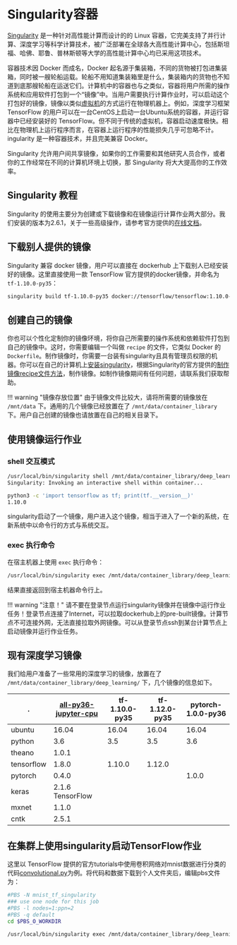 # Singularity容器

[Singularity][1] 是一种针对高性能计算而设计的的 Linux 容器，它完美支持了并行计算、深度学习等科学计算技术，被广泛部署在全球各大高性能计算中心，包括斯坦福、哈佛、耶鲁、普林斯顿等大学的高性能计算中心均已采用这项技术。

容器技术因 Docker 而成名，Docker 起名源于集装箱，不同的货物被打包进集装箱，同时被一艘轮船运载。轮船不用知道集装箱里是什么，集装箱内的货物也不知道到底那艘轮船在运送它们。计算机中的容器也与之类似，容器将用户所需的操作系统和应用软件打包到一个“镜像”中。当用户需要执行计算作业时，可以启动这个打包好的镜像，镜像以类似[虚拟机][2]的方式运行在物理机器上。例如，深度学习框架 TensorFlow 的用户可以在一台CentOS上启动一台Ubuntu系统的容器，并运行容器中已经安装好的 TensorFlow。但不同于传统的虚拟机，容器启动速度极快。相比在物理机上运行程序而言，在容器上运行程序的性能损失几乎可忽略不计。ingularity 是一种容器技术，并且完美兼容 Docker。

Singularity 允许用户间共享镜像，如果你的工作需要和其他研究人员合作，或者你的工作经常在不同的计算机环境上切换，那 Singularity 将大大提高你的工作效率。

## Singularity 教程

Singularity 的使用主要分为创建或下载镜像和在镜像运行计算作业两大部分。我们安装的版本为2.6.1，关于一些高级操作，请参考官方提供的[在线文档][3]。

## 下载别人提供的镜像

Singularity 兼容 docker 镜像，用户可以直接在 dockerhub 上下载别人已经安装好的镜像。这里直接使用一款 TensorFlow 官方提供的docker镜像，并命名为 `tf-1.10.0-py35`：

```bash
singularity build tf-1.10.0-py35 docker://tensorflow/tensorflow:1.10.0-py3
```

## 创建自己的镜像

你也可以个性化定制你的镜像环境，将你自己所需要的操作系统和依赖软件打包到自己的镜像中。这时，你需要编辑一个叫做 `recipe` 的文件，它类似 Docker 的 `Dockerfile`。制作镜像时，你需要一台装有singularity且具有管理员权限的机器。你可以在自己的计算机上[安装singularity][6]，根据Singularity的官方提供的[制作镜像recipe文件方法][5]，制作镜像。如制作镜像期间有任何问题，请联系我们获取帮助。

!!! warning "镜像存放位置"
    由于镜像文件比较大，请将所需要的镜像放在 `/mnt/data` 下。通用的几个镜像已经放置在了 `/mnt/data/container_library` 下。用户自己创建的镜像也请放置在自己的相关目录下。

## 使用镜像运行作业

### shell 交互模式

```bash
/usr/local/bin/singularity shell /mnt/data/container_library/deep_learning/tf-1.10.0-py35
Singularity: Invoking an interactive shell within container...

python3 -c 'import tensorflow as tf; print(tf.__version__)'
1.10.0
```

singularity启动了一个镜像，用户进入这个镜像，相当于进入了一个新的系统，在新系统中以命令行的方式与系统交互。

### exec 执行命令

在宿主机器上使用 `exec` 执行命令：

```bash
/usr/local/bin/singularity exec /mnt/data/container_library/deep_learning/tf-1.10.0-py35 python3 -c 'import tensorflow as tf; print(tf.__version__)'
```

结果直接返回到宿主机器命令行上。

!!! warning "注意！"
    请不要在登录节点运行singularity镜像并在镜像中运行作业任务！登录节点连接了Internet，可以拉取dockerhub上的pre-built镜像。计算节点不可连接外网，无法直接拉取外网镜像。可以从登录节点ssh到某台计算节点上启动镜像并运行作业任务。

## 现有深度学习镜像

我们给用户准备了一些常用的深度学习的镜像，放置在了 `/mnt/data/container_library/deep_learning/` 下，几个镜像的信息如下。

| .          	| [all-py36-jupyter-cpu](https://github.com/ufoym/deepo) 	| tf-1.10.0-py35 	| tf-1.12.0-py35 	| pytorch-1.0.0-py36 	|
|------------	|--------------------------------------------------------	|----------------	|----------------	|--------------------	|
| ubuntu     	| 16.04                                                  	| 16.04          	| 16.04          	| 16.04              	|
| python     	| 3.6                                                    	| 3.5            	| 3.5            	| 3.6                	|
| theano     	| 1.0.1                                                  	|                	|                	|                    	|
| tensorflow 	| 1.8.0                                                  	| 1.10.0         	| 1.12.0         	|                    	|
| pytorch    	| 0.4.0                                                  	|                	|                	| 1.0.0              	|
| keras      	| 2.1.6 TensorFlow                                       	|                	|                	|                    	|
| mxnet      	| 1.1.0                                                  	|                	|                	|                    	|
| cntk       	| 2.5.1                                                  	|                	|                	|                    	|

## 在集群上使用singularity启动TensorFlow作业

这里以 TensorFlow 提供的官方tutorials中使用卷积网络对mnist数据进行分类的代码[convolutional.py][4]为例。将代码和数据下载到个人文件夹后，编辑pbs文件为：

```bash
#PBS -N mnist_tf_singularity
### use one node for this job
#PBS -l nodes=1:ppn=2
#PBS -q default
cd $PBS_O_WORKDIR

/usr/local/bin/singularity exec /mnt/data/container_library/deep_learning/tf-1.10.0-py35 python convolutional.py
```

[1]: https://en.wikipedia.org/wiki/Singularity_(software)
[2]: https://baike.baidu.com/item/%E8%99%9A%E6%8B%9F%E6%9C%BA/104440
[3]: https://www.sylabs.io/guides/2.6/user-guide/index.html
[4]: https://github.com/tensorflow/models/blob/master/tutorials/image/mnist/convolutional.py
[5]: https://www.sylabs.io/guides/2.6/user-guide/container_recipes.html
[6]: https://www.sylabs.io/guides/2.6/user-guide/installation.html
